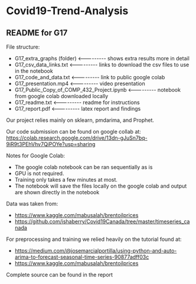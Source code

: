 # Covid19-Trend-Analysis

README for G17
--------------

File structure:

* G17_extra_graphs (folder) 			<--------- shows extra results more in detail
* G17_csv_data_links.txt 				<--------- links to download the csv files to use in the notebook
* G17_code_and_data.txt				<--------- link to public google colab
* G17_presentation.mp4				<--------- video presentation
* G17_Public_Copy_of_COMP_432_Project.ipynb 	<--------- notebook from google colab downloaded locally
* G17_readme.txt 					<--------- readme for instructions
* G17_report.pdf					<--------- latex report and findings

Our project relies mainly on sklearn, pmdarima, and Prophet.

Our code submission can be found on google collab at:
https://colab.research.google.com/drive/13dn-gJuSn7bq-9iR9t3PEhVhv7QiPOYe?usp=sharing

Notes for Google Colab:

* The google colab notebook can be ran sequentially as is
* GPU is not required.
* Training only takes a few minutes at most.
* The notebook will save the files locally on the google colab and output are shown directly in the notebook

Data was taken from:
* https://www.kaggle.com/mabusalah/brentoilprices
* https://github.com/ishaberry/Covid19Canada/tree/master/timeseries_canada

For preprocessing and training we relied heavily on the tutorial found at:
* https://medium.com/@josemarcialportilla/using-python-and-auto-arima-to-forecast-seasonal-time-series-90877adff03c
* https://www.kaggle.com/mabusalah/brentoilprices

Complete source can be found in the report
